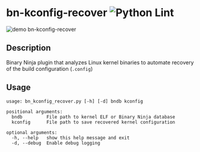 # bn-kconfig-recover ![Python Lint](https://github.com/zznop/bn-kconfig-recover/workflows/pylint/badge.svg)

![demo bn-kconfig-recover](bn-kconfig-recover.gif)

## Description

Binary Ninja plugin that analyzes Linux kernel binaries to automate recovery of the build configuration (`.config`)

## Usage

```
usage: bn_kconfig_recover.py [-h] [-d] bndb kconfig

positional arguments:
  bndb         File path to kernel ELF or Binary Ninja database
  kconfig      File path to save recovered kernel configuration

optional arguments:
  -h, --help   show this help message and exit
  -d, --debug  Enable debug logging
```


